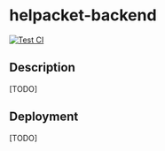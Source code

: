 # helpacket-backend

[![Test CI](https://github.com/helpacket/backend/workflows/Test%20CI/badge.svg)](https://github.com/helpacket/backend/actions?query=workflow%3A%22Test+CI%22)

## Description
[TODO]


## Deployment
[TODO]
